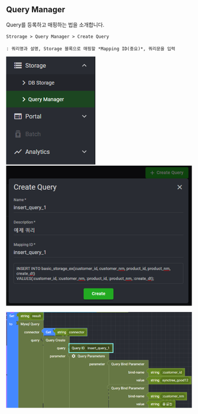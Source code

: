 ## Query Manager

Query를 등록하고 매핑하는 법을 소개합니다.

    Strorage > Query Manager > Create Query

    : 쿼리명과 설명, Storage 블록으로 매핑할 *Mapping ID(중요)*, 쿼리문을 입력

![](../img/assets/query_manager_1.png)  ![](../img/assets/query_manager_2.png)

![](../img/assets/query_manager_3.png) 